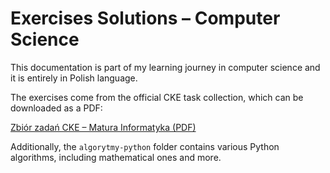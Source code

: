 # Exercises Solutions – Computer Science

This documentation is part of my learning journey in computer science and it is entirely in Polish language.  

The exercises come from the official CKE task collection, which can be downloaded as a PDF:

[Zbiór zadań CKE – Matura Informatyka (PDF)](https://cke.gov.pl/images/_EGZAMIN_MATURALNY_OD_2015/Materialy/Zbiory_zadan/Matura_Zbi%C3%B3r_zada%C5%84_Informatyka.pdf)

Additionally, the `algorytmy-python` folder contains various Python algorithms, including mathematical ones and more.
